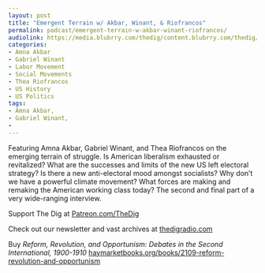```yaml
---
layout: post
title: "Emergent Terrain w/ Akbar, Winant, & Riofrancos"
permalink: podcast/emergent-terrain-w-akbar-winant-riofrancos/
audiolink: https://media.blubrry.com/thedig/content.blubrry.com/thedig/The_Dig-EP_413-Terrain.mp3
categories:
- Amna Akbar
- Gabriel Winant
- Labor Movement
- Social Movements
- Thea Riofrancos
- US History
- US Politics
tags:
- Amna Akbar,
- Gabriel Winant,
- 
---
```


Featuring Amna Akbar, Gabriel Winant, and Thea Riofrancos on the emerging terrain of struggle. Is American liberalism exhausted or revitalized? What are the successes and limits of the new US left electoral strategy? Is there a new anti-electoral mood amongst socialists? Why don’t we have a powerful climate movement? What forces are making and remaking the American working class today? The second and final part of a very wide-ranging interview.

Support The Dig at [Patreon.com/TheDig](http://Patreon.com/TheDig)

Check out our newsletter and vast archives at [thedigradio.com](http://thedigradio.com)

Buy *Reform, Revolution, and Opportunism: Debates in the Second International, 1900-1910* [haymarketbooks.org/books/2109-reform-revolution-and-opportunism](http://haymarketbooks.org/books/2109-reform-revolution-and-opportunism)

